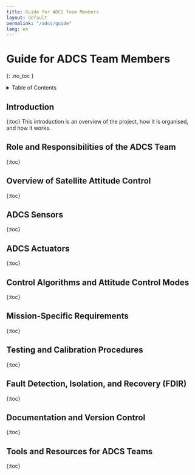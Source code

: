 ```yaml
---
title: Guide for ADCS Team Members
layout: default
permalink: "/adcs/guide"
lang: en
---
```


# Guide for ADCS Team Members
{: .no_toc }

<details markdown="block">
<summary>Table of Contents</summary>

- Table of Contents
{:toc}

</details>

## Introduction
{:toc}
This introduction is an overview of the project, how it is organised, and how it works.


## Role and Responsibilities of the ADCS Team
{:toc}



## Overview of Satellite Attitude Control
{:toc}



## ADCS Sensors
{:toc}



## ADCS Actuators
{:toc}


## Control Algorithms and Attitude Control Modes
{:toc}



## Mission-Specific Requirements
{:toc}



## Testing and Calibration Procedures
{:toc}



## Fault Detection, Isolation, and Recovery (FDIR)
{:toc}



## Documentation and Version Control
{:toc}



## Tools and Resources for ADCS Teams
{:toc}

